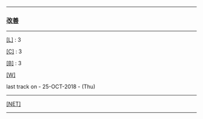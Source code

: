 
---

### [改善](https://en.wikipedia.org/wiki/Kaizen)

---

[[L]](https://github.com/ttltrk/ELSE/blob/master/LAN/ENG/LAN.MD) : 3

[[C]](https://github.com/ttltrk/PRG/blob/master/CODING.MD) : 3

[[B]]() : 3

[[W]](https://github.com/ttltrk/ELSE/blob/master/PWR/PWR.MD) 

last track on - 25-OCT-2018 - (Thu)

---

[[NET]](http://ttltrk.net/)

---
